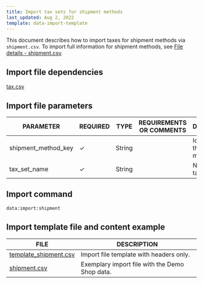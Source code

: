 ```yaml
---
title: Import tax sets for shipment methods
last_updated: Aug 2, 2022
template: data-import-template
---
```


This document describes how to import taxes for shipment methods via  `shipment.csv`. To import full information for shipment methods, see [File details - shipment.csv](/docs/pbc/all/carrier-management/import-and-export-data/file-details-shipment.csv.html).

## Import file dependencies

[tax.csv](/docs/pbc/all/tax-management/import-and-export-data/import-tax-sets.html)


## Import file parameters

| PARAMETER | REQUIRED | TYPE | REQUIREMENTS OR COMMENTS | DESCRIPTION |
| --- | --- | --- | --- | --- |
| shipment_method_key| &check; | String | | Identifier of the shipment method. |
| tax_set_name |  &check; | String | | 	Name of the tax set. |

## Import command

```bash
data:import:shipment
```

## Import template file and content example

| FILE | DESCRIPTION |
| --- | --- |
| [template_shipment.csv](https://spryker.s3.eu-central-1.amazonaws.com/docs/pbc/all/tax-management/import-and-export-data/import-tax-sets-for-shipment-methods.md/Template_shipment.csv) | Import file template with headers only. |
| [shipment.csv](https://spryker.s3.eu-central-1.amazonaws.com/docs/pbc/all/tax-management/import-and-export-data/import-tax-sets-for-shipment-methods.md/shipment.csv) | Exemplary import file with the Demo Shop data. |
